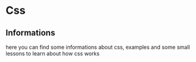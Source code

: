 # Css

## Informations
here you can find some informations about css, examples and some small lessons to learn
about how css works

